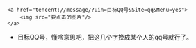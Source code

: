 ```
<a href="tencent://message/?uin=目标QQ号&Site=qq&Menu=yes">
    <img src="要点击的图片"/>
</a>
```

* 目标QQ号，懂啥意思吧，把这几个字换成某个人的qq号就行了。